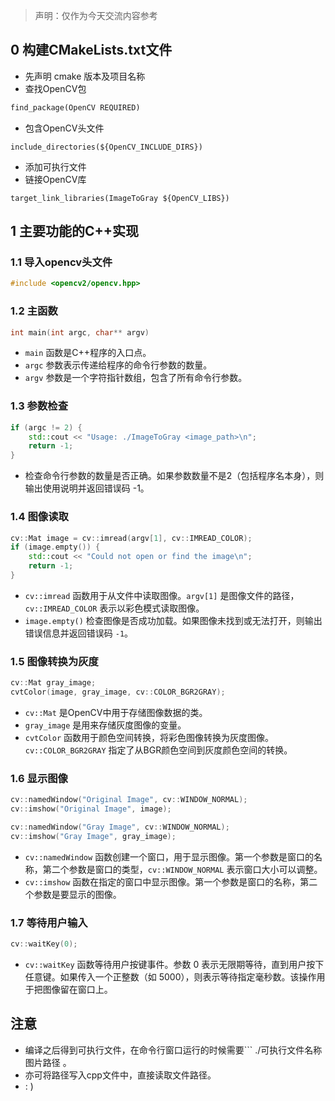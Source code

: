 > 声明：仅作为今天交流内容参考
## 0 构建CMakeLists.txt文件
- 先声明 cmake 版本及项目名称
- 查找OpenCV包
``` CMakeLists.txt
find_package(OpenCV REQUIRED)
```
- 包含OpenCV头文件
```
include_directories(${OpenCV_INCLUDE_DIRS})
```
- 添加可执行文件
- 链接OpenCV库
```
target_link_libraries(ImageToGray ${OpenCV_LIBS})
```

## 1 主要功能的C++实现
### 1.1 导入opencv头文件
``` cpp
#include <opencv2/opencv.hpp>
```
### 1.2 主函数
``` cpp
int main(int argc, char** argv) 
```
- ``` main ``` 函数是C++程序的入口点。
- ``` argc ``` 参数表示传递给程序的命令行参数的数量。
- ``` argv ``` 参数是一个字符指针数组，包含了所有命令行参数。

### 1.3 参数检查
``` cpp
if (argc != 2) {
    std::cout << "Usage: ./ImageToGray <image_path>\n";
    return -1;
}
```
- 检查命令行参数的数量是否正确。如果参数数量不是2（包括程序名本身），则输出使用说明并返回错误码 -1。

### 1.4 图像读取
``` cpp
cv::Mat image = cv::imread(argv[1], cv::IMREAD_COLOR);
if (image.empty()) {
    std::cout << "Could not open or find the image\n";
    return -1;
}
```
- ``` cv::imread ``` 函数用于从文件中读取图像。``` argv[1] ``` 是图像文件的路径，``` cv::IMREAD_COLOR ``` 表示以彩色模式读取图像。
- ``` image.empty() ``` 检查图像是否成功加载。如果图像未找到或无法打开，则输出错误信息并返回错误码 ``` -1 ```。

### 1.5 图像转换为灰度
``` cpp
cv::Mat gray_image;
cvtColor(image, gray_image, cv::COLOR_BGR2GRAY);
```
- ``` cv::Mat ``` 是OpenCV中用于存储图像数据的类。
- ``` gray_image ``` 是用来存储灰度图像的变量。
- ``` cvtColor ``` 函数用于颜色空间转换，将彩色图像转换为灰度图像。``` cv::COLOR_BGR2GRAY ``` 指定了从BGR颜色空间到灰度颜色空间的转换。

### 1.6 显示图像
``` cpp
cv::namedWindow("Original Image", cv::WINDOW_NORMAL);
cv::imshow("Original Image", image);

cv::namedWindow("Gray Image", cv::WINDOW_NORMAL);
cv::imshow("Gray Image", gray_image);
```
- ``` cv::namedWindow ``` 函数创建一个窗口，用于显示图像。第一个参数是窗口的名称，第二个参数是窗口的类型，``` cv::WINDOW_NORMAL ``` 表示窗口大小可以调整。
- ``` cv::imshow ``` 函数在指定的窗口中显示图像。第一个参数是窗口的名称，第二个参数是要显示的图像。

### 1.7 等待用户输入
``` cpp
cv::waitKey(0);
```
- ``` cv::waitKey ``` 函数等待用户按键事件。参数 0 表示无限期等待，直到用户按下任意键。如果传入一个正整数（如 5000），则表示等待指定毫秒数。该操作用于把图像留在窗口上。

## 注意
- 编译之后得到可执行文件，在命令行窗口运行的时候需要``` ./可执行文件名称 图片路径 。
- 亦可将路径写入cpp文件中，直接读取文件路径。
- : )
<!-- ##{"script":"<script src='https://blog.meekdai.com/Gmeek/plugins/GmeekVercount.js'></script>"}## -->

